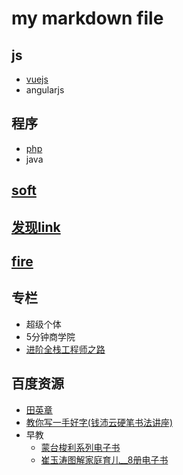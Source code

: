 # my markdown file

## js
- [vuejs](./docs/vue.md)
- angularjs

## 程序
- [php](./docs/php.md)
- java

## [soft](./docs/soft_list.md)
## [发现link](./docs/link.md)
## [fire](./docs/fire-mind.md)


## 专栏
- 超级个体
- 5分钟商学院
- [进阶全栈工程师之路](https://xiaozhuanlan.com/fullstack)

## 百度资源
- [田英章](https://pan.baidu.com/share/link?uk=2922262727&shareid=3886140017)
- [教你写一手好字(钱沛云硬笔书法讲座)](https://pan.baidu.com/share/link?uk=2922262727&shareid=2806278547)
- 早教
  - [蒙台梭利系列电子书](https://pan.baidu.com/share/link?uk=1831108333&shareid=1380607830)
  - [崔玉涛图解家庭育儿__8册电子书](https://pan.baidu.com/share/link?uk=2922262727&shareid=1454224509)
